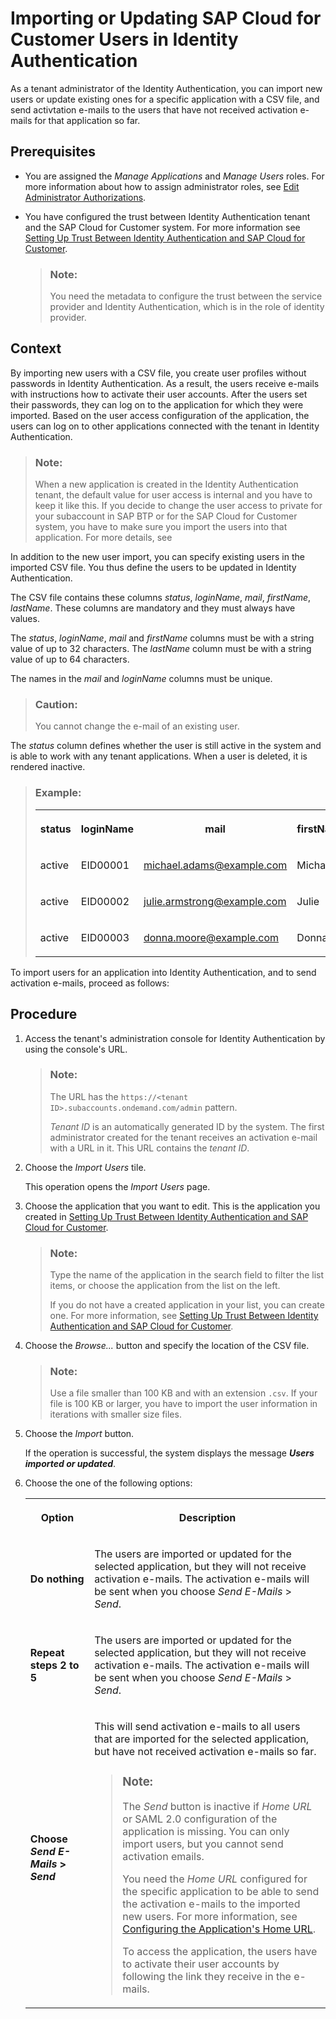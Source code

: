 <!-- loio7c4ce35dfeaf4bc295f6fbc211f195f8 -->

# Importing or Updating SAP Cloud for Customer Users in Identity Authentication

As a tenant administrator of the Identity Authentication, you can import new users or update existing ones for a specific application with a CSV file, and send activtation e-mails to the users that have not received activation e-mails for that application so far.



<a name="loio7c4ce35dfeaf4bc295f6fbc211f195f8__prereq_spt_qdx_k2b"/>

## Prerequisites

-   You are assigned the *Manage Applications* and *Manage Users* roles. For more information about how to assign administrator roles, see [Edit Administrator Authorizations](https://help.sap.com/viewer/6d6d63354d1242d185ab4830fc04feb1/Cloud/en-US/86ee37423f8945a1898faff1e6308756.html).

-   You have configured the trust between Identity Authentication tenant and the SAP Cloud for Customer system. For more information see [Setting Up Trust Between Identity Authentication and SAP Cloud for Customer](Setting_Up_Trust_Between_Identity_Authentication_and_SAP_Cloud_for_Customer_2903a3c.md).

    > ### Note:  
    > You need the metadata to configure the trust between the service provider and Identity Authentication, which is in the role of identity provider.




<a name="loio7c4ce35dfeaf4bc295f6fbc211f195f8__context_tpt_qdx_k2b"/>

## Context

By importing new users with a CSV file, you create user profiles without passwords in Identity Authentication. As a result, the users receive e-mails with instructions how to activate their user accounts. After the users set their passwords, they can log on to the application for which they were imported. Based on the user access configuration of the application, the users can log on to other applications connected with the tenant in Identity Authentication.

> ### Note:  
> When a new application is created in the Identity Authentication tenant, the default value for user access is internal and you have to keep it like this. If you decide to change the user access to private for your subaccount in SAP BTP or for the SAP Cloud for Customer system, you have to make sure you import the users into that application. For more details, see

In addition to the new user import, you can specify existing users in the imported CSV file. You thus define the users to be updated in Identity Authentication.

The CSV file contains these columns *status*, *loginName*, *mail*, *firstName*, *lastName*. These columns are mandatory and they must always have values.

The *status*, *loginName*, *mail* and *firstName* columns must be with a string value of up to 32 characters. The *lastName* column must be with a string value of up to 64 characters.

The names in the *mail* and *loginName* columns must be unique.

> ### Caution:  
> You cannot change the e-mail of an existing user.

The *status* column defines whether the user is still active in the system and is able to work with any tenant applications. When a user is deleted, it is rendered inactive.

> ### Example:  
> 
> <table>
> <tr>
> <th>
> 
> status
> 
> 
> 
> </th>
> <th>
> 
> loginName
> 
> 
> 
> </th>
> <th>
> 
> mail
> 
> 
> 
> </th>
> <th>
> 
> firstName
> 
> 
> 
> </th>
> <th>
> 
> lastName
> 
> 
> 
> </th>
> </tr>
> <tr>
> <td>
> 
> active
> 
> 
> 
> </td>
> <td>
> 
> EID00001
> 
> 
> 
> </td>
> <td>
> 
> michael.adams@example.com
> 
> 
> 
> </td>
> <td>
> 
> Michael
> 
> 
> 
> </td>
> <td>
> 
> Adams
> 
> 
> 
> </td>
> </tr>
> <tr>
> <td>
> 
> active
> 
> 
> 
> </td>
> <td>
> 
> EID00002
> 
> 
> 
> </td>
> <td>
> 
> julie.armstrong@example.com
> 
> 
> 
> </td>
> <td>
> 
> Julie
> 
> 
> 
> </td>
> <td>
> 
> Armstrong
> 
> 
> 
> </td>
> </tr>
> <tr>
> <td>
> 
> active
> 
> 
> 
> </td>
> <td>
> 
> EID00003
> 
> 
> 
> </td>
> <td>
> 
> donna.moore@example.com
> 
> 
> 
> </td>
> <td>
> 
> Donna
> 
> 
> 
> </td>
> <td>
> 
> Moore
> 
> 
> 
> </td>
> </tr>
> </table>

To import users for an application into Identity Authentication, and to send activation e-mails, proceed as follows:



<a name="loio7c4ce35dfeaf4bc295f6fbc211f195f8__steps_upt_qdx_k2b"/>

## Procedure

1.  Access the tenant's administration console for Identity Authentication by using the console's URL.

    > ### Note:  
    > The URL has the `https://<tenant ID>.subaccounts.ondemand.com/admin` pattern.
    > 
    > *Tenant ID* is an automatically generated ID by the system. The first administrator created for the tenant receives an activation e-mail with a URL in it. This URL contains the *tenant ID*.

2.  Choose the *Import Users* tile.

    This operation opens the *Import Users* page.

3.  Choose the application that you want to edit. This is the application you created in [Setting Up Trust Between Identity Authentication and SAP Cloud for Customer](Setting_Up_Trust_Between_Identity_Authentication_and_SAP_Cloud_for_Customer_2903a3c.md).

    > ### Note:  
    > Type the name of the application in the search field to filter the list items, or choose the application from the list on the left.
    > 
    > If you do not have a created application in your list, you can create one. For more information, see [Setting Up Trust Between Identity Authentication and SAP Cloud for Customer](Setting_Up_Trust_Between_Identity_Authentication_and_SAP_Cloud_for_Customer_2903a3c.md).

4.  Choose the *Browse...* button and specify the location of the CSV file.

    > ### Note:  
    > Use a file smaller than 100 KB and with an extension `.csv`. If your file is 100 KB or larger, you have to import the user information in iterations with smaller size files.

5.  Choose the *Import* button.

    If the operation is successful, the system displays the message ***Users imported or updated***.

6.  Choose the one of the following options:


    <table>
    <tr>
    <th>

    Option


    
    </th>
    <th>

    Description


    
    </th>
    </tr>
    <tr>
    <td>

    **Do nothing**


    
    </td>
    <td>

    The users are imported or updated for the selected application, but they will not receive activation e-mails. The activation e-mails will be sent when you choose *Send E-Mails* \> *Send*.


    
    </td>
    </tr>
    <tr>
    <td>

    **Repeat steps 2 to 5**


    
    </td>
    <td>

    The users are imported or updated for the selected application, but they will not receive activation e-mails. The activation e-mails will be sent when you choose *Send E-Mails* \> *Send*.


    
    </td>
    </tr>
    <tr>
    <td>

    **Choose *Send E-Mails* \> *Send***


    
    </td>
    <td>

    This will send activation e-mails to all users that are imported for the selected application, but have not received activation e-mails so far.

    > ### Note:  
    > The *Send* button is inactive if *Home URL* or SAML 2.0 configuration of the application is missing. You can only import users, but you cannot send activation emails.
    > 
    > You need the *Home URL* configured for the specific application to be able to send the activation e-mails to the imported new users. For more information, see [Configuring the Application's Home URL](Configuring_the_Application's_Home_URL_e3ff30e.md).
    > 
    > To access the application, the users have to activate their user accounts by following the link they receive in the e-mails.


    
    </td>
    </tr>
    </table>
    

